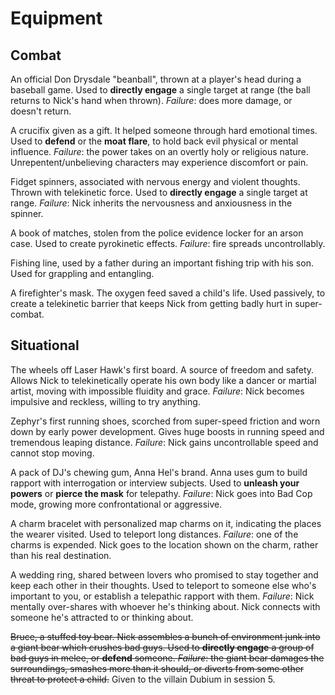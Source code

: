 <!-- TITLE: Nick Knack Equipment -->
<!-- SUBTITLE: A quick summary of Nick Knack Equipment -->

# Equipment
## Combat
An official Don Drysdale "beanball", thrown at a player's head during a baseball game. Used to **directly engage** a single target at range (the ball returns to Nick's hand when thrown). *Failure*: does more damage, or doesn't return.

A crucifix given as a gift. It helped someone through hard emotional times. Used to **defend** or the **moat flare**, to hold back evil physical or mental influence. *Failure*: the power takes on an overtly holy or religious nature. Unrepentent/unbelieving characters may experience discomfort or pain.

Fidget spinners, associated with nervous energy and violent thoughts. Thrown with telekinetic force. Used to **directly engage** a single target at range. *Failure*: Nick inherits the nervousness and anxiousness in the spinner.

A book of matches, stolen from the police evidence locker for an arson case. Used to create pyrokinetic effects. *Failure*: fire spreads uncontrollably.

Fishing line, used by a father during an important fishing trip with his son. Used for grappling and entangling.

A firefighter's mask. The oxygen feed saved a child's life. Used passively, to create a telekinetic barrier that keeps Nick from getting badly hurt in super-combat.

## Situational
The wheels off Laser Hawk's first board. A source of freedom and safety. Allows Nick to telekinetically operate his own body like a dancer or martial artist, moving with impossible fluidity and grace. *Failure*: Nick becomes impulsive and reckless, willing to try anything.

Zephyr's first running shoes, scorched from super-speed friction and worn down by early power development. Gives huge boosts in running speed and tremendous leaping distance. *Failure*: Nick gains uncontrollable speed and cannot stop moving.

A pack of DJ's chewing gum, Anna Hel's brand. Anna uses gum to build rapport with interrogation or interview subjects. Used to **unleash your powers** or **pierce the mask** for telepathy. *Failure*: Nick goes into Bad Cop mode, growing more confrontational or aggressive.

A charm bracelet with personalized map charms on it, indicating the places the wearer visited. Used to teleport long distances. *Failure*: one of the charms is expended. Nick goes to the location shown on the charm, rather than his real destination.

A wedding ring, shared between lovers who promised to stay together and keep each other in their thoughts. Used to teleport to someone else who's important to you, or establish a telepathic rapport with them. *Failure*: Nick mentally over-shares with whoever he's thinking about. Nick connects with someone he's attracted to or thinking about.

~~Bruce, a stuffed toy bear. Nick assembles a bunch of environment junk into a giant bear which crushes bad guys. Used to **directly engage** a group of bad guys in melee, or **defend** someone. *Failure*: the giant bear damages the surroundings, smashes more than it should, or diverts from some other threat to protect a child.~~ Given to the villain Dubium in session 5.
